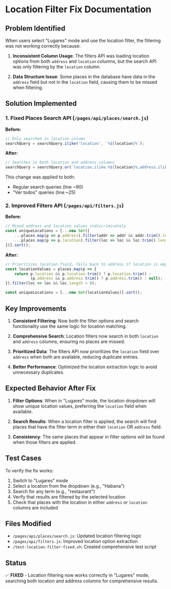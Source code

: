 # Location Filter Fix Documentation

## Problem Identified

When users select "Lugares" mode and use the location filter, the filtering was not working correctly because:

1. **Inconsistent Column Usage**: The filters API was loading location options from both `address` and `location` columns, but the search API was only filtering by the `location` column.

2. **Data Structure Issue**: Some places in the database have data in the `address` field but not in the `location` field, causing them to be missed when filtering.

## Solution Implemented

### 1. Fixed Places Search API (`/pages/api/places/search.js`)

**Before:**

```javascript
// Only searched in location column
searchQuery = searchQuery.ilike('location', `%${location}%`);
```

**After:**

```javascript
// Searches in both location and address columns
searchQuery = searchQuery.or(`location.ilike.%${location}%,address.ilike.%${location}%`);
```

This change was applied to both:

- Regular search queries (line ~90)
- "Ver todos" queries (line ~25)

### 2. Improved Filters API (`/pages/api/filters.js`)

**Before:**

```javascript
// Mixed address and location values indiscriminately
const uniqueLocations = [...new Set([
    ...places.map(p => p.address).filter(addr => addr && addr.trim().length > 0),
    ...places.map(p => p.location).filter(loc => loc && loc.trim().length > 0)
])].sort();
```

**After:**

```javascript
// Prioritizes location field, falls back to address if location is empty
const locationValues = places.map(p => {
    return p.location && p.location.trim() ? p.location.trim() : 
           (p.address && p.address.trim() ? p.address.trim() : null);
}).filter(loc => loc && loc.length > 0);

const uniqueLocations = [...new Set(locationValues)].sort();
```

## Key Improvements

1. **Consistent Filtering**: Now both the filter options and search functionality use the same logic for location matching.

2. **Comprehensive Search**: Location filters now search in both `location` and `address` columns, ensuring no places are missed.

3. **Prioritized Data**: The filters API now prioritizes the `location` field over `address` when both are available, reducing duplicate entries.

4. **Better Performance**: Optimized the location extraction logic to avoid unnecessary duplicates.

## Expected Behavior After Fix

1. **Filter Options**: When in "Lugares" mode, the location dropdown will show unique location values, preferring the `location` field when available.

2. **Search Results**: When a location filter is applied, the search will find places that have the filter term in either their `location` OR `address` field.

3. **Consistency**: The same places that appear in filter options will be found when those filters are applied.

## Test Cases

To verify the fix works:

1. Switch to "Lugares" mode
2. Select a location from the dropdown (e.g., "Habana")
3. Search for any term (e.g., "restaurant")
4. Verify that results are filtered by the selected location
5. Check that places with the location in either `address` or `location` columns are included

## Files Modified

- `/pages/api/places/search.js`: Updated location filtering logic
- `/pages/api/filters.js`: Improved location option extraction
- `/test-location-filter-fixed.sh`: Created comprehensive test script

## Status

✅ **FIXED** - Location filtering now works correctly in "Lugares" mode, searching both location and address columns for comprehensive results.
